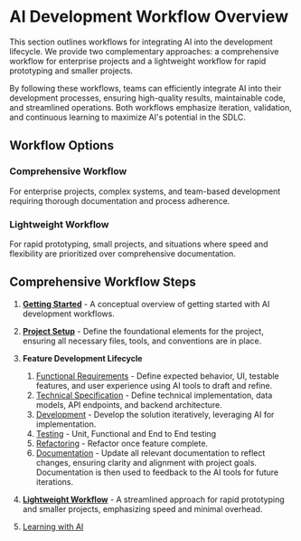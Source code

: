 # AI Development Workflow Overview

This section outlines workflows for integrating AI into the development lifecycle. We provide two complementary approaches: a comprehensive workflow for enterprise projects and a lightweight workflow for rapid prototyping and smaller projects.

By following these workflows, teams can efficiently integrate AI into their development processes, ensuring high-quality results, maintainable code, and streamlined operations. Both workflows emphasize iteration, validation, and continuous learning to maximize AI's potential in the SDLC.

## Workflow Options

### Comprehensive Workflow
For enterprise projects, complex systems, and team-based development requiring thorough documentation and process adherence.

### Lightweight Workflow  
For rapid prototyping, small projects, and situations where speed and flexibility are prioritized over comprehensive documentation.

## Comprehensive Workflow Steps

1. **[Getting Started](01-getting-started.md)** - A conceptual overview of getting started with AI development workflows.
2. **[Project Setup](02-project-setup.md)** - Define the foundational elements for the project, ensuring all necessary files, tools, and conventions are in place.
3. **Feature Development Lifecycle**

    1. [Functional Requirements](03-functional-requirement.md) - Define expected behavior, UI, testable features, and user experience using AI tools to draft and refine.
    2. [Technical Specification](04-technical-specification.md) - Define technical implementation, data models, API endpoints, and backend architecture.
    3. [Development](05-development.md) - Develop the solution iteratively, leveraging AI for implementation.
    4. [Testing](06-testing.md) - Unit, Functional and End to End testing
    5. [Refactoring](07-refactoring.md) - Refactor once feature complete.
    6. [Documentation](08-documentation.md) - Update all relevant documentation to reflect changes, ensuring clarity and alignment with project goals.  Documentation is then used to feedback to the AI tools for future iterations.

4. **[Lightweight Workflow](09-lightweight-workflow.md)** - A streamlined approach for rapid prototyping and smaller projects, emphasizing speed and minimal overhead.
5. [Learning with AI](99-learning.md)

